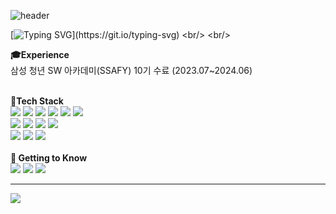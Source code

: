 <div>
  
  ![header](https://capsule-render.vercel.app/api?type=waving&text=Hello,minji&height=200&fontSize=90&fontColor=ffffff)


[![Typing SVG](https://readme-typing-svg.demolab.com?font=Nanum+Gothic+Coding&pause=1000&color=000000&random=false&width=435&lines=함께+하는+즐거움을+아는+개발자+강민지입니다.)](https://git.io/typing-svg)
<br/>
<br/>

**:mortar_board:Experience**
<br>
삼성 청년 SW 아카데미(SSAFY) 10기 수료 (2023.07~2024.06)
<br>
<br>

**:hammer:Tech Stack**
<br>
<img src="https://img.shields.io/badge/JAVASCRIPT-F7DF1E?style=for-the-badge&logo=javascript&logoColor=black">
<img src="https://img.shields.io/badge/TYPESCRIPT-3178C6?style=for-the-badge&logo=typescript&logoColor=white">
<img src="https://img.shields.io/badge/HTML5-E34F26?style=for-the-badge&logo=html5&logoColor=white">
<img src="https://img.shields.io/badge/CSS-1572B6?style=for-the-badge&logo=css3&logoColor=white">
<img src="https://img.shields.io/badge/PYTHON-3776AB?style=for-the-badge&logo=Python&logoColor=white">
<img src="https://img.shields.io/badge/DART-0175C2?style=for-the-badge&logo=Dart&logoColor=white">
<br>
<img src="https://img.shields.io/badge/REACT-61DAFB?style=for-the-badge&logo=react&logoColor=white">
<img src="https://img.shields.io/badge/VUE-4FC08D?style=for-the-badge&logo=vuedotjs&logoColor=white">
<img src="https://img.shields.io/badge/FLUTTER-02569B?style=for-the-badge&logo=flutter&logoColor=white">
<img src="https://img.shields.io/badge/DJANGO-092E20?style=for-the-badge&logo=django&logoColor=white">
<br>
<img src="https://img.shields.io/badge/GITHUB-181717?style=for-the-badge&logo=github&logoColor=white">
<img src="https://img.shields.io/badge/FIGMA-F24E1E?style=for-the-badge&logo=figma&logoColor=white">
<img src="https://img.shields.io/badge/JIRA-0052CC?style=for-the-badge&logo=jirasoftware&logoColor=white">
<br>
<br>
**:mag_right: Getting to Know**
<br>
<img src="https://img.shields.io/badge/NEXT.JS-000000?style=for-the-badge&logo=next.js&logoColor=white">
<img src="https://img.shields.io/badge/REACTQUERY-FF4154?style=for-the-badge&logo=reactquery&logoColor=white">
<img src="https://img.shields.io/badge/STORYBOOK-FF4785?style=for-the-badge&logo=storybook&logoColor=white">
<br>
<hr>

<div>
  <a href="https://github.com/anuraghazra/github-readme-stats">
    <img src="https://github-readme-stats.vercel.app/api/top-langs?username=augustinLib&layout=compact&langs_count=10&bg_color=20232a&title_color=58A6FF&text_color=ffffff&hide_border=False" />
  </a>
</div>
</div>


<br>
